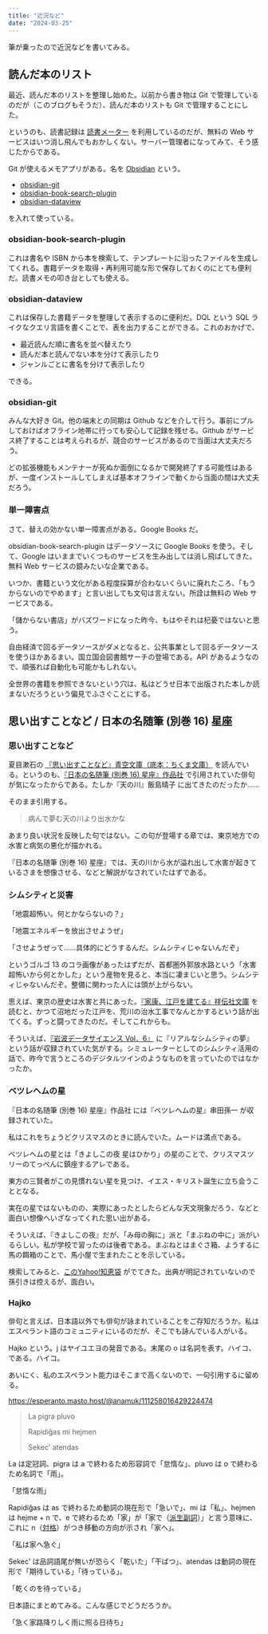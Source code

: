 ```yaml
---
title: "近況など"
date: "2024-03-25"
---
```


筆が乗ったので近況などを書いてみる。

## 読んだ本のリスト

最近、読んだ本のリストを整理し始めた。以前から書き物は Git で管理しているのだが（このブログもそうだ）、読んだ本のリストも Git で管理することにした。

というのも、読書記録は [読書メーター](https://bookmeter.com/users/1240014) を利用しているのだが、無料の Web サービスはいつ消し飛んでもおかしくない。サーバー管理者になってみて、そう感じたからである。

Git が使えるメモアプリがある。名を [Obsidian](https://obsidian.md/) という。

- [obsidian-git](https://github.com/denolehov/obsidian-git)
- [obsidian-book-search-plugin](https://github.com/anpigon/obsidian-book-search-plugin)
- [obsidian-dataview](https://github.com/blacksmithgu/obsidian-dataview)

を入れて使っている。

### obsidian-book-search-plugin

これは書名や ISBN から本を検索して、テンプレートに沿ったファイルを生成してくれる。書籍データを取得・再利用可能な形で保存しておくのにとても便利だ。読書メモの叩き台としても使える。

### obsidian-dataview

これは保存した書籍データを整理して表示するのに便利だ。DQL という SQL ライクなクエリ言語を書くことで、表を出力することができる。これのおかげで、

- 最近読んだ順に書名を並べ替えたり
- 読んだ本と読んでない本を分けて表示したり
- ジャンルごとに書名を分けて表示したり

できる。

### obsidian-git

みんな大好き Git。他の端末との同期は Github などを介して行う。事前にプルしておけばオフライン地帯に行っても安心して記録を残せる。Github がサービス終了することは考えられるが、競合のサービスがあるので当面は大丈夫だろう。

どの拡張機能もメンテナーが死ぬか面倒になるかで開発終了する可能性はあるが、一度インストールしてしまえば基本オフラインで動くから当面の間は大丈夫だろう。

### 単一障害点

さて、替えの効かない単一障害点がある。Google Books だ。

obsidian-book-search-plugin はデータソースに Google Books を使う。そして、Google はいままでいくつものサービスを生み出しては消し飛ばしてきた。無料 Web サービスの鏡みたいな企業である。

いつか、書籍という文化がある程度採算が合わないくらいに廃れたころ、「もうからないのでやめます」と言い出しても文句は言えない。所詮は無料の Web サービスである。

「儲からない書店」がバズワードになった昨今、もはやそれは杞憂ではないと思う。

自由経済で回るデータソースがダメとなると、公共事業として回るデータソースを使うほかあるまい。国立国会図書館サーチの登場である。API があるようなので、頑張れば自動化も可能かもしれない。

全世界の書籍を参照できないという穴は、私はどうせ日本で出版された本しか読まないだろうという偏見でふさぐことにする。

## 思い出すことなど / 日本の名随筆 (別巻 16) 星座

### 思い出すことなど

夏目漱石の [『思い出すことなど』青空文庫（底本：ちくま文庫）](https://www.aozora.gr.jp/cards/000148/files/792_14937.html) を読んでいる。というのも、[『日本の名随筆 (別巻 16) 星座』作品社](https://sakuhinsha.com/essay/8366.html) で引用されていた俳句が気になったからである。たしか『天の川』飯島晴子 に出てきたのだったか……

そのまま引用する。

> 病んで夢む天の川より出水かな

あまり良い状況を反映した句ではない。この句が登場する章では、東京地方での水害と病気の悪化が描かれる。

『日本の名随筆 (別巻 16) 星座』では、天の川から水が溢れ出して水害が起きているさまを想像させる、などと解説がなされていたはずである。

### シムシティと災害

「地震超怖い。何とかならないの？」

「地震エネルギーを放出させようぜ」

「させようぜって……具体的にどうするんだ。シムシティじゃないんだぞ」

というゴルゴ 13 のコラ画像があったはずだが、首都圏外郭放水路という「水害超怖いから何とかした」という産物を見ると、本当に凄まじいと思う。シムシティじゃないんだぞ。整備に関わった人には頭が上がらない。

思えば、東京の歴史は水害と共にあった。[『家康、江戸を建てる』祥伝社文庫](https://www.shodensha.co.jp/ieyasu/) を読むと、かつて沼地だった江戸を、荒川の治水工事でなんとかするという話が出てくる。ずっと闘ってきたのだ。そしてこれからも。

そういえば、[『岩波データサイエンス Vol．6』](https://www.iwanami.co.jp/book/b287514.html) に『リアルなシムシティの夢』という話が収録されていた気がする。シミュレーターとしてのシムシティ活用の話で、昨今で言うところのデジタルツインのようなものを言っていたのではなかったか。

### ベツレヘムの星

『日本の名随筆 (別巻 16) 星座』作品社 には『ベツレヘムの星』串田孫一 が収録されていた。

私はこれをちょうどクリスマスのときに読んでいた。ムードは満点である。

ベツレヘムの星とは「きよしこの夜 星はひかり」の星のことで、クリスマスツリーのてっぺんに鎮座するアレである。

東方の三賢者がこの見慣れない星を見つけ、イエス・キリスト誕生に立ち会うこととなる。

実在の星ではないものの、実際にあったとしたらどんな天文現象だろう、などと面白い想像へいざなってくれた思い出がある。

そういえば、『きよしこの夜』だが、「み母の胸に」派と「まぶねの中に」派がいるらしい。私が学校で習ったのは後者である。まぶねとはまぐさ箱、ようするに馬の餌箱のことで、馬小屋で生まれたことを示している。

検索してみると、[このYahoo!知恵袋](https://detail.chiebukuro.yahoo.co.jp/qa/question_detail/q1337789933) がでてきた。出典が明記されていないので孫引きは控えるが、面白い。

### Hajko

俳句と言えば、日本語以外でも俳句が詠まれていることをご存知だろうか。私はエスペラント語のコミュニティにいるのだが、そこでも詠んでいる人がいる。

Hajko という。j はヤイユエヨの発音である。末尾の o は名詞を表す。ハイコ、である。ハイコ。

あいにく、私のエスペラント能力はそこまで高くないので、一句引用するに留める。

https://esperanto.masto.host/@anamuk/111258016429224474

> La pigra pluvo
>
> Rapidiĝas mi hejmen
>
> Sekec' atendas

La は定冠詞、pigra は a で終わるため形容詞で「怠惰な」、pluvo は o で終わるため名詞で「雨」。

「怠惰な雨」

Rapidiĝas は as で終わるため動詞の現在形で「急いで」、mi は「私」、hejmen は hejme + n で、e で終わるため「家」が「家で（[派生副詞](https://ja.wikibooks.org/wiki/%E3%82%A8%E3%82%B9%E3%83%9A%E3%83%A9%E3%83%B3%E3%83%88/%E6%96%87%E6%B3%95/%E5%89%AF%E8%A9%9E)）」と言う意味に、これに n（[対格](https://ja.wikibooks.org/wiki/%E3%82%A8%E3%82%B9%E3%83%9A%E3%83%A9%E3%83%B3%E3%83%88/%E6%96%87%E6%B3%95/%E5%90%8D%E8%A9%9E#%E3%82%A8%E3%82%B9%E3%83%9A%E3%83%A9%E3%83%B3%E3%83%88%E3%81%AE%E6%A0%BC)）がつき移動の方向が示され「家へ」。

「私は家へ急ぐ」

Sekec' は品詞語尾が無いが恐らく「乾いた」「干ばつ」、atendas は動詞の現在形で「期待している」「待っている」。

「乾くのを待っている」

日本語にまとめてみる。こんな感じでどうだろうか。

「急く家路降りしく雨に照る日待ち」

